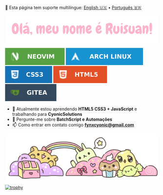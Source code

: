 🍙 Esta página tem suporte multilíngue: [English 🇺🇸](README.md) • [Português 🇧🇷](README-br.md)

<img src="https://raw.githubusercontent.com/ruisuan/ruisuan/main/img/welcome/pt-br.png" alt="png file">
<p>
  <img src="https://raw.githubusercontent.com/ruisuan/ruisuan/main/img/profile-badges/neovim.svg"/>
  <img src="https://raw.githubusercontent.com/ruisuan/ruisuan/main/img/profile-badges/arch-linux.svg"/>
  <img src="https://raw.githubusercontent.com/ruisuan/ruisuan/main/img/profile-badges/css3.svg"/>
  <img src="https://raw.githubusercontent.com/ruisuan/ruisuan/main/img/profile-badges/html5.svg"/>
  <img src="https://raw.githubusercontent.com/ruisuan/ruisuan/main/img/profile-badges/gitea.svg"/)
</p>

- 🌱 Atualmente estou aprendendo **HTML5 CSS3 + JavaScript** e trabalhando para **CyonicSolutions**
- 💬 Pergunte-me sobre **BatchScript e Automações**
- 📫 Como entrar em contato comigo **fynxcyonic@gmail.com**

<img src="https://raw.githubusercontent.com/ruisuan/ruisuan/main/img/profile-footer.webp">

[![trophy](https://github-profile-trophy.vercel.app/?username=ruisuan&theme=buddhism)](https://github.com/ruisuan/github-profile-trophy)

